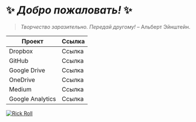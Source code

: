 # ✨ _Добро пожаловать!_ ✨

> _Творчество заразительно. Передай другому!_ – Альберт Эйнштейн.

| Проект | Ссылка |
| ------ | ------ |
| Dropbox | Ссылка |
| GitHub | Ссылка |
| Google Drive | Ссылка |
| OneDrive | Ссылка |
| Medium | Ссылка |
| Google Analytics | Ссылка |

[![Rick Roll](https://travis-ci.org/joemccann/dillinger.svg?branch=master)](https://youtu.be/dQw4w9WgXcQ?si=U_ceQ8Q6csbWiJzO)
